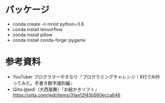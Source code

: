 # パッケージ
- conda create -n mnist python=3.8
- conda install tensorflow
- conda install pillow
- conda install conda-forge::pygame

# 参考資料
- YouTuber プログラマーやすなり『プログラミングチャレンジ！8行でAI作ってみた。手書き数字識別編』
- Qiita @jedi（大西風舞）『お絵かきソフト』https://qiita.com/jedi/items/31ae12f45b560ecca646
